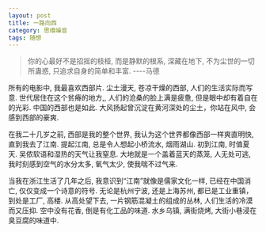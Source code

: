 ```yaml
---
layout: post
title: 一路向西
category: 思维噪音
tags: 随想
---
```

> 你的心最好不是招摇的枝桠, 而是静默的根系, 深藏在地下, 不为尘世的一切所蛊惑, 只追求自身的简单和丰富. ----马德

所有的电影中, 我最喜欢西部片. 尘土漫天, 苍凉干燥的西部, 人们的生活实际而写意. 世代居住在这个贫瘠的地方,, 人们的沧桑的脸上满是疲惫, 但是眼中却有着自在的光彩. 中国的西部也是如此. 大风扬起曾沉淀在黄河深处的尘土，你站在风中, 会感到西部的豪爽. 

在我二十几岁之前, 西部是我的整个世界, 我认为这个世界都像西部一样爽直明快, 直到我去了江南. 提起江南, 总是令人想起小桥流水, 烟雨湖山. 初到江南, 时值夏天. 吴侬软语和湿热的天气让我窒息. 大地就是一个盖着蓝天的蒸笼, 人无处可逃, 我时刻感到空气的水分太多, 氧气太少, 使我喘不过气来. 

当我在浙江生活了几年之后, 我意识到“江南”就像是儒家文化一样, 已经在中国消亡, 仅仅变成一个诗意的符号. 无论是杭州宁波, 还是上海苏州, 都已是工业重镇，到处是工厂, 高楼. 从高处望下去, 一片钢筋混凝土的组成的丛林, 人们生活的冷漠而又压抑. 空中没有花香, 倒是有化工品的味道. 水乡乌镇, 满街烧烤, 大街小巷浸在臭豆腐的味道中.

